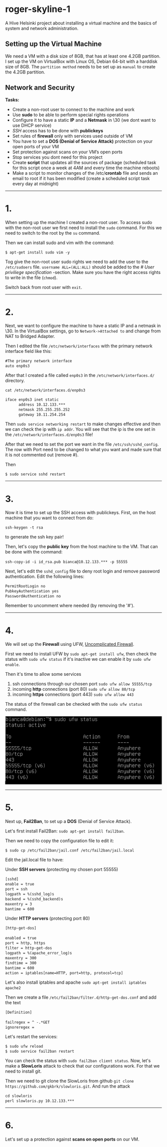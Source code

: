# roger-skyline-1
A Hive Helsinki project about installing a virtual machine and the basics of system and network administration.

## Setting up the Virtual Machine

We need a VM with a disk size of 8GB, that has at least one 4.2GB partition.
I set up the VM on VirtualBox with Linux OS, Debian 64-bit with a harddisk size of 8GB.
The `partition method` needs to be set up as `manual` to create the 4.2GB partition.

## Network and Security

__Tasks:__
- Create a non-root user to connect to the machine and work
- Use __sudo__ to be able to perform special rights operations
- Configure it to have a static __IP__ and a __Netmask__ in \30 (we dont want to use DHCP service)
- *SSH* access has to be done with __publickeys__
- Set rules of __firewall__ only with services used outside of VM
- You have to set a __DOS (Denial of Service Attack)__ protection on your open ports of your VM
- Set protection against scans on your VM’s open ports
- Stop services you dont need for this project
- Create __script__ that updates all the sources of package (scheduled task for this script once a week at 4AM and every time the machine reboots)
- Make a script to monitor changes of the /etc/__crontab__ file and sends an email to root if it has been modified (create a scheduled script task every day at midnight)

----
# 1.
When setting up the machine I created a non-root user. To access sudo with the non-root user we first
need to install the `sudo` command. For this we need to switch to the root by the `su` command.

Then we can install sudo and vim with the command:
```
$ apt-get install sudo vim -y
```
Tog give the non-root user sudo rights we need to add the user to the `/etc/sudoers` file.
`username ALL=(ALL:ALL)` should be added to the *# User priviliege specification* -section. Make sure you have the right access rights to write in the file (`chmod`).

Switch back from root user with `exit`.

---
# 2.

Next, we want to configure the machine to have a static IP and a netmask in \30.
In the VirtualBox settings, go to `Network->Attached to` and change from NAT to Bridged Adapter.

Then I edited the file `/etc/network/interfaces` with the primary network interface field like this:
```
#The primary network interface
auto enp0s3
```

After that I created a file called `enp0s3` in the `/etc/network/interfaces.d/` directory.
```
cat /etc/network/interfaces.d/enp0s3
```
```
iface enp0s3 inet static
      address 10.12.133.***
      netmask 255.255.255.252
      gateway 10.11.254.254
```
Then `sudo service networking restart` to make changes effective and then we can check
the ip with `ip addr`. You will see that the ip is the one set in the `/etc/network/interfaces.d/enp0s3` file!

After that we need to set the port we want in the file `/etc/ssh/sshd_config`. The row with Port need to be changed to what you want and made sure that it is not commented out (remove #).

Then
```
$ sudo service sshd restart
```

---
# 3.

Now it is time to set up the SSH access with publickeys. First, on the host machine that you want to connect from do:
```
ssh-keygen -t rsa
```
to generate the ssh key pair!

Then, let's copy the __public key__ from the host machine to the VM. That can be done with the command:

`ssh-copy-id -i id_rsa.pub bianca@10.12.133.*** -p 55555`

Next, let's edit the `sshd_config` file to deny root login and remove password authentication. Edit the following lines:
```
PermitRootLogin no
PubkeyAuthentication yes
PasswordAuthentication no
```
Remember to uncomment where needed (by removing the '#').

---
# 4.

We will set up the __Firewall__ using UFW, [Uncomplicated Firewall](https://wiki.ubuntu.com/UncomplicatedFirewall).

First we need to install UFW by `sudo apt-get install ufw`, then check the status with `sudo ufw status` if it's inactive we can enable it by `sudo ufw enable`.

Then it's time to allow some services

1. ssh connections through our chosen port `sudo ufw allow 55555/tcp`
2. incoming __http__ connections (port 80) `sudo ufw allow 80/tcp`
3. incoming __https__ connections (port 443) `sudo ufw allow 443`

The status of the firewall can be checked with the `sudo ufw status` command.

![ufw status](images/ufw_status.png)

---
# 5.

Next up, __Fail2Ban__, to set up a __DOS__ (Denial of Service Attack). 

Let's first install Fail2Ban: `sudo apt-get install fail2ban`.

Then we need to copy the configuration file to edit it:
```
$ sudo cp /etc/fail2ban/jail.conf /etc/fail2ban/jail.local
```
Edit the jail.local file to have:

Under __SSH servers__ (protecting my chosen port 55555)

```
[sshd]
enable = true
port = ssh
logpath = %(sshd_log)s
backend = %(sshd_backend)s
maxentry = 3
bantime = 600
```

Under __HTTP servers__ (protecting port 80)
```
[http-get-dos]

enabled = true
port = http, https
filter = http-get-dos
logpath = %(apache_error_log)s
maxentry = 300
findtime = 300
bantime = 600
action = iptables[name=HTTP, port=http, protocol=tcp]
```

Let's also install iptables and apache `sudo apt-get install iptables apache2`

Then we create a file `/etc/fail2ban/filter.d/http-get-dos.conf` and add the text
```
[Definition]

failregex = ^ -.*GET
ignoreregex = 
```
Let's restart the services:
```
$ sudo ufw reload
$ sudo service fail2ban restart
```

You can check the status with `sudo fail2ban client status`.
Now, let's make a __SlowLoris__ attack to check that our configurations work. For that we need to install git.

Then we need to git clone the SlowLoris from github `git clone https://github.com/gkbrk/slowloris.git`.
And run the attack
```
cd slowloris
perl slowloris.py 10.12.133.***
```
---
# 6.

Let's set up a protection against __scans on open ports__ on our VM. 

